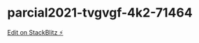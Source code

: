 # parcial2021-tvgvgf-4k2-71464

[Edit on StackBlitz ⚡️](https://stackblitz.com/edit/parcial2021-tvgvgf-4k2-71464)
